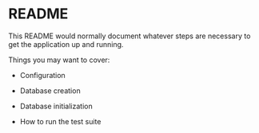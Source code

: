 # README

This README would normally document whatever steps are necessary to get the
application up and running.

Things you may want to cover:



* Configuration

* Database creation

* Database initialization

* How to run the test suite
